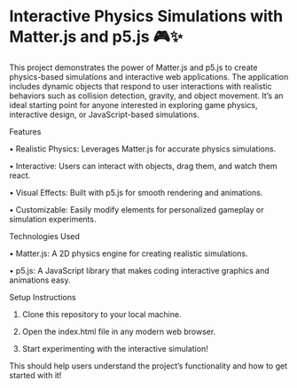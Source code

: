# Interactive Physics Simulations with Matter.js and p5.js 🎮✨

This project demonstrates the power of Matter.js and p5.js to create physics-based simulations and interactive web applications. The application includes dynamic objects that respond to user interactions with realistic behaviors such as collision detection, gravity, and object movement. It’s an ideal starting point for anyone interested in exploring game physics, interactive design, or JavaScript-based simulations.

Features

•	Realistic Physics: Leverages Matter.js for accurate physics simulations.
 
•	Interactive: Users can interact with objects, drag them, and watch them react.
 
•	Visual Effects: Built with p5.js for smooth rendering and animations.
 
•	Customizable: Easily modify elements for personalized gameplay or simulation experiments.

Technologies Used
	
 •	Matter.js: A 2D physics engine for creating realistic simulations.

 •	p5.js: A JavaScript library that makes coding interactive graphics and animations easy.

Setup Instructions

1.	Clone this repository to your local machine.
	
 2.	Open the index.html file in any modern web browser.
	
 3.	Start experimenting with the interactive simulation!

This should help users understand the project’s functionality and how to get started with it!
